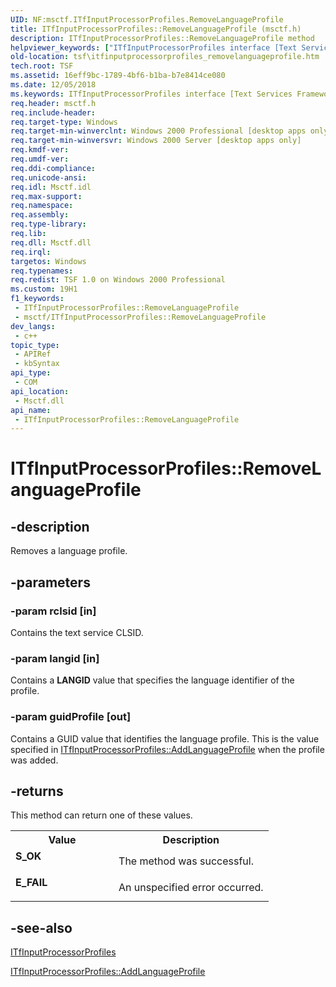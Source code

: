 ```yaml
---
UID: NF:msctf.ITfInputProcessorProfiles.RemoveLanguageProfile
title: ITfInputProcessorProfiles::RemoveLanguageProfile (msctf.h)
description: ITfInputProcessorProfiles::RemoveLanguageProfile method
helpviewer_keywords: ["ITfInputProcessorProfiles interface [Text Services Framework]","RemoveLanguageProfile method","ITfInputProcessorProfiles.RemoveLanguageProfile","ITfInputProcessorProfiles::RemoveLanguageProfile","RemoveLanguageProfile","RemoveLanguageProfile method [Text Services Framework]","RemoveLanguageProfile method [Text Services Framework]","ITfInputProcessorProfiles interface","_tsf_itfinputprocessorprofiles_removelanguageprofile_ref","msctf/ITfInputProcessorProfiles::RemoveLanguageProfile","tsf.itfinputprocessorprofiles_removelanguageprofile"]
old-location: tsf\itfinputprocessorprofiles_removelanguageprofile.htm
tech.root: TSF
ms.assetid: 16eff9bc-1789-4bf6-b1ba-b7e8414ce080
ms.date: 12/05/2018
ms.keywords: ITfInputProcessorProfiles interface [Text Services Framework],RemoveLanguageProfile method, ITfInputProcessorProfiles.RemoveLanguageProfile, ITfInputProcessorProfiles::RemoveLanguageProfile, RemoveLanguageProfile, RemoveLanguageProfile method [Text Services Framework], RemoveLanguageProfile method [Text Services Framework],ITfInputProcessorProfiles interface, _tsf_itfinputprocessorprofiles_removelanguageprofile_ref, msctf/ITfInputProcessorProfiles::RemoveLanguageProfile, tsf.itfinputprocessorprofiles_removelanguageprofile
req.header: msctf.h
req.include-header: 
req.target-type: Windows
req.target-min-winverclnt: Windows 2000 Professional [desktop apps only]
req.target-min-winversvr: Windows 2000 Server [desktop apps only]
req.kmdf-ver: 
req.umdf-ver: 
req.ddi-compliance: 
req.unicode-ansi: 
req.idl: Msctf.idl
req.max-support: 
req.namespace: 
req.assembly: 
req.type-library: 
req.lib: 
req.dll: Msctf.dll
req.irql: 
targetos: Windows
req.typenames: 
req.redist: TSF 1.0 on Windows 2000 Professional
ms.custom: 19H1
f1_keywords:
 - ITfInputProcessorProfiles::RemoveLanguageProfile
 - msctf/ITfInputProcessorProfiles::RemoveLanguageProfile
dev_langs:
 - c++
topic_type:
 - APIRef
 - kbSyntax
api_type:
 - COM
api_location:
 - Msctf.dll
api_name:
 - ITfInputProcessorProfiles::RemoveLanguageProfile
---
```


# ITfInputProcessorProfiles::RemoveLanguageProfile


## -description

Removes a language profile.

## -parameters

### -param rclsid [in]

Contains the text service CLSID.

### -param langid [in]

Contains a <b>LANGID</b> value that specifies the language identifier of the profile.

### -param guidProfile [out]

Contains a GUID value that identifies the language profile. This is the value specified in <a href="/windows/desktop/api/msctf/nf-msctf-itfinputprocessorprofiles-addlanguageprofile">ITfInputProcessorProfiles::AddLanguageProfile</a> when the profile was added.

## -returns

This method can return one of these values.

<table>
<tr>
<th>Value</th>
<th>Description</th>
</tr>
<tr>
<td width="40%">
<dl>
<dt><b>S_OK</b></dt>
</dl>
</td>
<td width="60%">
The method was successful.

</td>
</tr>
<tr>
<td width="40%">
<dl>
<dt><b>E_FAIL</b></dt>
</dl>
</td>
<td width="60%">
An unspecified error occurred.

</td>
</tr>
</table>

## -see-also

<a href="/windows/desktop/api/msctf/nn-msctf-itfinputprocessorprofiles">ITfInputProcessorProfiles</a>



<a href="/windows/desktop/api/msctf/nf-msctf-itfinputprocessorprofiles-addlanguageprofile">ITfInputProcessorProfiles::AddLanguageProfile
      </a>


